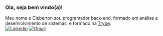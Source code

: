 ### Ola, seja bem vindo(a)!

Meu nome e Cleberton sou programador back-end, formado em análise e desenvolvimento de sistemas, e formado na [Trybe](https://www.betrybe.com/).<br/>
[![Linkedin](https://img.shields.io/badge/-LinkedIn-blue?style=for-the-badge&logo=Linkedin&logoColor=white)](https://www.linkedin.com/in/cleberton-francisco/) 
[![Gmail](http://img.shields.io/badge/-Gmail-D14836?style=for-the-badge&logo=Gmail&logoColor=white)](mailto:clebertonfgc@gmail.com)
